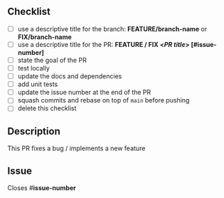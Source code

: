 ## Checklist

- [ ] use a descriptive title for the branch: **FEATURE/branch-name** or **FIX/branch-name**
- [ ] use a descriptive title for the PR: **FEATURE / FIX <*PR title*> [#issue-number]**
- [ ] state the goal of the PR
- [ ] test locally
- [ ] update the docs and dependencies
- [ ] add unit tests
- [ ] update the issue number at the end of the PR
- [ ] squash commits and rebase on top of `main` before pushing
- [ ] delete this checklist

## Description
This PR fixes a bug / implements a new feature

## Issue
Closes #**issue-number**
